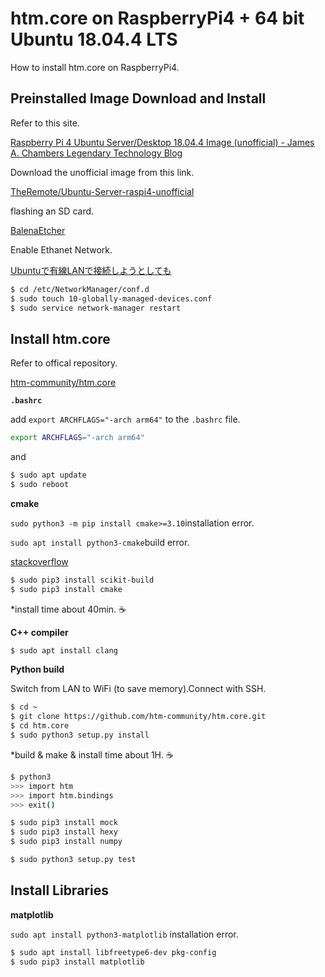 # htm.core on RaspberryPi4 + 64 bit Ubuntu 18.04.4 LTS

How to install htm.core on RaspberryPi4.

## Preinstalled Image Download and Install

Refer to this site.

[Raspberry Pi 4 Ubuntu Server/Desktop 18.04.4 Image (unofficial) - James A. Chambers Legendary Technology Blog](https://jamesachambers.com/raspberry-pi-4-ubuntu-server-desktop-18-04-3-image-unofficial/)

Download the unofficial image from this link.

[TheRemote/Ubuntu-Server-raspi4-unofficial](https://github.com/TheRemote/Ubuntu-Server-raspi4-unofficial/releases)

flashing an SD card.

[BalenaEtcher](https://www.balena.io/etcher/)

Enable Ethanet Network.

[Ubuntuで有線LANで接続しようとしても](https://www.nemotos.net/?p=3123)

```bash
$ cd /etc/NetworkManager/conf.d
$ sudo touch 10-globally-managed-devices.conf
$ sudo service network-manager restart
```

## Install htm.core

Refer to offical repository.

[htm-community/htm.core](https://github.com/htm-community/htm.core)

**`.bashrc`**

add `export ARCHFLAGS="-arch arm64"` to the `.bashrc` file.

```bash
export ARCHFLAGS="-arch arm64"
```

and

```bash
$ sudo apt update
$ sudo reboot
```

**cmake**

`sudo python3 -m pip install cmake>=3.10`installation error.

`sudo apt install python3-cmake`build error.

[stackoverflow](https://stackoverflow.com/questions/51154143/not-able-to-install-skbuild)

```bash
$ sudo pip3 install scikit-build
$ sudo pip3 install cmake
```

*install time about 40min. ☕

**C++ compiler**

```bash
$ sudo apt install clang
```

**Python build**

Switch from LAN to WiFi (to save memory).Connect with SSH.

```bash
$ cd ~
$ git clone https://github.com/htm-community/htm.core.git
$ cd htm.core
$ sudo python3 setup.py install

```

*build & make & install time about 1H. ☕

```bash
$ python3
>>> import htm
>>> import htm.bindings
>>> exit()

$ sudo pip3 install mock
$ sudo pip3 install hexy
$ sudo pip3 install numpy

$ sudo python3 setup.py test
```

## Install Libraries

**matplotlib**

`sudo apt install python3-matplotlib` installation error.

```bash
$ sudo apt install libfreetype6-dev pkg-config
$ sudo pip3 install matplotlib
```

